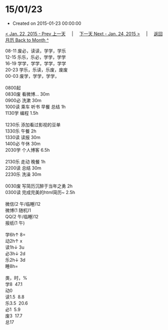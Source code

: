 # 15/01/23

- Created on 2015-01-23 00:00:00

[< Jan. 22, 2015 - Prev 上一天](/lifelogs/2015/01/d22.md) &nbsp; &nbsp; | &nbsp; &nbsp; [下一天 Next - Jan. 24, 2015 >](/lifelogs/2015/01/d24.md) &nbsp; &nbsp; |  &nbsp; &nbsp; [返回月历 Back to Month ^](/lifelogs/2015/01/index.md)
<br/><div>08-11 废必，读读，学学，学乐<br/>12-15 乐乐，乐必，学学，学学<br/>16-19 学学，学学，学学，学学<br/>20-23 学乐，乐读，乐废，废废</div><div>00-03 废学，学学，学学，<br/><div><br/></div>0800起<br/>0830废 看微博… 30m<br/>0900必 洗漱 30m<br/>1000读 乘车 听书 早餐 总结 1h</div><div>1130学 编程 1.5h</div><div><br/></div><div>1230乐 添加看过影视的豆单<br/>1330乐 午餐 2h<br/>1330读 读报 30m<br/>1400必 午休 30m<br/>2030学 个人博客 6.5h<div><br/></div>2130乐 走动 晚餐 1h<br/>2200读 总结 30m</div><div>2230乐 洗澡 30m</div><div><br/></div><div>0030废 写简历沉醉于当年之勇 2h</div><div>0300读 完成完美的html简历~ 2.5h<br/><div><br/></div>微信(2 午/临睡)12<br/>微博(1 随机)1<br/>QQ(2 午/临睡)12<br/>报纸(1 午)<div><br/></div>学6h↑ 8=<br/>动2h↑ x<br/>读1h↓ 3u<br/>必3h↓ 2d<br/>乐2h↓ 3d<br/>睡8h=<div><br/></div>类，时，%<br/>学8  47.1<br/>动0<br/>读1.5  8.8<br/>乐3.5  20.6<br/>必1  5.9<br/>废3  17.7<br/>总17</div>
